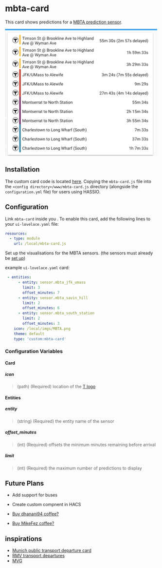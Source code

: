 # mbta-card
This card shows predictions for a [MBTA prediction sensor](https://github.com/dhanani94/mbta_predictions). 

![example](./images/example.png)

## Installation
The custom card code is located [here](/mbta-card.js). Copying the `mbta-card.js` file into the `<config directory>/www/mbta-card.js` directory (alongside the `configuration.yml` file) for users using HASSIO. 

## Configuration

Link `mbta-card` inside you .
To enable this card, add the following lines to your `ui-lovelace.yaml` file:

```yaml
resources:
  - type: module
    url: /local/mbta-card.js
```

Set up the visualisations for the MBTA sensors. (the sensors must already be [set up](https://github.com/dhanani94/mbta_predictions))

example `ui-lovelace.yaml` card: 

```yaml
 - entities:
      - entity: sensor.mbta_jfk_umass
        limit: 3
        offset_minutes: 7
      - entity: sensor.mbta_savin_hill
        limit: 2
        offset_minutes: 6
      - entity: sensor.mbta_south_station
        limit: 2
        offset_minutes: 3
    icon: /local/imgs/MBTA.png
    theme: default
    type: 'custom:mbta-card'
```

### Configuration Variables
#### Card
##### icon
> (path) (Required) location of the [T logo](./images/MBTA.png)
#### Entities
##### entity
> (string) (Required) the entity name of the sensor
##### offset_minutes
> (int) (Required) offsets the minimum minutes remaining before arrival
##### limit
> (int) (Required) the maximum number of predictions to display

## Future Plans 

* Add support for buses 
* Create custom compnent in HACS 

* [Buy dhanani94 coffee?](https://www.buymeacoffee.com/dhanani94)
* [Buy MikeFez coffee?](https://www.buymeacoffee.com/MikeFez)

## inspirations

* [Munich public transport departure card](https://community.home-assistant.io/t/lovelace-munich-public-transport-departure-card/59622)
* [RMV transport departures](https://community.home-assistant.io/t/rmv-transport-departures/63935)
* [MVG](https://www.home-assistant.io/integrations/mvglive)
